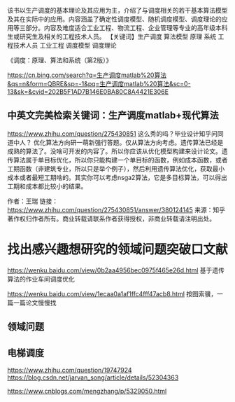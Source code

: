 该书以生产调度的基本理论及其应用为主，介绍了与调度相关的若干基本算法模型及其在实际中的应用。内容涵盖了确定性调度模型、随机调度模型、调度理论的应用等三部分。内容及难度适合工业工程、物流工程、企业管理等专业的高年级本科生或研究生及相关的工程技术人员。
【关键词】生产调度 算法模型 原理 系统 工程技术人员 工业工程 调度模型 调度理论 

《调度：原理、算法和系统（第2版）》

https://cn.bing.com/search?q=生产调度matlab%20算法&qs=n&form=QBRE&sp=-1&pq=生产调度matlab%20算法&sc=0-13&sk=&cvid=202B5F1AD7B146E0BA80C8A4421E306E 
## 中英文完美检索关键词：生产调度matlab+现代算法

https://www.zhihu.com/question/275430851  这么秀的吗？毕业设计知乎问同道中人？
优化算法方向研一萌新强行答题。仅从算法方向考虑。遗传算法已经是成熟的算法了。没啥可开发的内容了。所以你应该从优化模型构建来设计论文。遗传算法属于单目标优化，所以你只能构建一个单目标的函数，例如成本函数，或者工期函数（非建筑专业，所以只是举个例子），然后利用遗传算法优化，获取最小成本或者最短工期啥的。其实你可以考虑nsga2算法，它是多目标算法，可以得出工期和成本都比较小的结果。

作者：王瑞
链接：https://www.zhihu.com/question/275430851/answer/380124145
来源：知乎
著作权归作者所有。商业转载请联系作者获得授权，非商业转载请注明出处。
# 找出感兴趣想研究的领域问题突破口文献
https://wenku.baidu.com/view/0b2aa4956bec0975f465e26d.html 基于遗传算法的作业车间调度优化

https://wenku.baidu.com/view/1ecaa0a1af1ffc4fff47acb8.html  按图索骥，一篇一篇论文慢慢找



## 领域问题








## 电梯调度
https://www.zhihu.com/question/19747924
https://blog.csdn.net/jarvan_song/article/details/52304363


https://www.cnblogs.com/mengzhang/p/5329050.html




